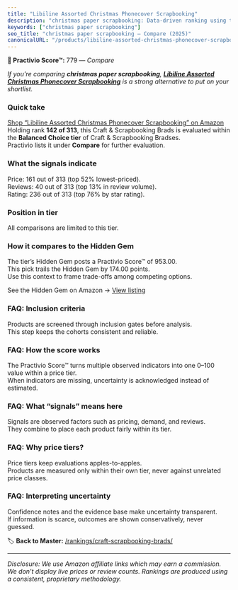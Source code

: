 ```yaml
---
title: "Libiline Assorted Christmas Phonecover Scrapbooking"
description: "christmas paper scrapbooking: Data-driven ranking using the Practivio Score™. Positioned by quality, value, demand, findability, momentum."
keywords: ["christmas paper scrapbooking"]
seo_title: "christmas paper scrapbooking — Compare (2025)"
canonicalURL: "/products/libiline-assorted-christmas-phonecover-scrapbooking-B07XHVG1ZT/"
---
```


**🛒 Practivio Score™:** 779 — _Compare_


*If you're comparing **christmas paper scrapbooking**, **[Libiline Assorted Christmas Phonecover Scrapbooking](https://www.amazon.com/dp/B07XHVG1ZT?tag=practivio-20)** is a strong alternative to put on your shortlist.*
### Quick take
[Shop “Libiline Assorted Christmas Phonecover Scrapbooking” on Amazon](https://www.amazon.com/dp/B07XHVG1ZT?tag=practivio-20)
Holding rank **142 of 313**, this Craft & Scrapbooking Brads is evaluated within the **Balanced Choice tier** of Craft & Scrapbooking Bradses.  
Practivio lists it under **Compare** for further evaluation.

### What the signals indicate
Price: 161 out of 313 (top 52% lowest-priced).  
Reviews: 40 out of 313 (top 13% in review volume).  
Rating: 236 out of 313 (top 76% by star rating).  

### Position in tier
All comparisons are limited to this tier.

### How it compares to the Hidden Gem
The tier’s Hidden Gem posts a Practivio Score™ of 953.00.  
This pick trails the Hidden Gem by 174.00 points.  
Use this context to frame trade-offs among competing options.  

See the Hidden Gem on Amazon → [View listing](https://www.amazon.com/dp/B09VGSNWZW?tag=practivio-20)

### FAQ: Inclusion criteria
Products are screened through inclusion gates before analysis.  
This step keeps the cohorts consistent and reliable.

### FAQ: How the score works
The Practivio Score™ turns multiple observed indicators into one 0–100 value within a price tier.  
When indicators are missing, uncertainty is acknowledged instead of estimated.

### FAQ: What “signals” means here
Signals are observed factors such as pricing, demand, and reviews.  
They combine to place each product fairly within its tier.

### FAQ: Why price tiers?
Price tiers keep evaluations apples-to-apples.  
Products are measured only within their own tier, never against unrelated price classes.

### FAQ: Interpreting uncertainty
Confidence notes and the evidence base make uncertainty transparent.  
If information is scarce, outcomes are shown conservatively, never guessed.

<!-- Missing template for Compare/CompareWithinPriceClass -->


🏷️ **Back to Master:** [/rankings/craft-scrapbooking-brads/](/rankings/craft-scrapbooking-brads/)

---
_Disclosure: We use Amazon affiliate links which may earn a commission. We don’t display live prices or review counts. Rankings are produced using a consistent, proprietary methodology._
